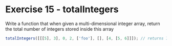 # Exercise 15 - totalIntegers

Write a function that when given a multi-dimensional integer array, return the total number of integers stored inside this array

```javascript
totalIntegers([[[5], 3], 0, 2, ['foo'], [], [4, [5, 6]]]); // returns 7
```
